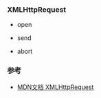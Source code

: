 
### XMLHttpRequest

- open

- send

- abort

### 参考
- [MDN文档 XMLHttpRequest](https://developer.mozilla.org/zh-CN/docs/Web/API/XMLHttpRequest)